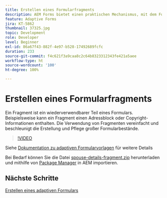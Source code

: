 ```yaml
---
title: Erstellen eines Formularfragments
description: AEM Forms bietet einen praktischen Mechanismus, mit dem Formularsegmente wie ein Panel oder eine Gruppe von Feldern nur einmal erstellt und dann in adaptiven Formularen wiederverwendet werden können.
feature: Adaptive Forms
jira: KT-5862
thumbnail: 37325.jpg
topic: Development
role: Developer
level: Beginner
exl-id: 86a67f43-882f-4e97-b528-17492689fcfc
duration: 233
source-git-commit: f4c621f3a9caa8c2c64b8323312343fe421a5aee
workflow-type: ht
source-wordcount: '100'
ht-degree: 100%

---
```


# Erstellen eines Formularfragments

Ein Fragment ist ein wiederverwendbarer Teil eines Formulars. Beispielsweise kann ein Fragment einen Adressblock oder Copyright-Informationen enthalten. Die Verwendung von Fragmenten vereinfacht und beschleunigt die Erstellung und Pflege großer Formularbestände.


>[!VIDEO](https://video.tv.adobe.com/v/37325?quality=12&learn=on)



Siehe [Dokumentation zu adaptiven Formularvorlagen](https://experienceleague.adobe.com/docs/experience-manager-65/forms/adaptive-forms-basic-authoring/adaptive-form-fragments.html?lang=de) für weitere Details

Bei Bedarf können Sie die Datei [spouse-details-fragment.zip](assets/spouse-details-fragment.zip) herunterladen und mithilfe von [Package Manager](http://localhost:4502/crx/packmgr/index.jsp) in AEM importieren.

## Nächste Schritte

[Erstellen eines adaptiven Formulars](./create-adaptive-form.md)
